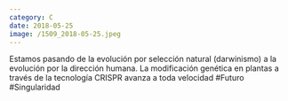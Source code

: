 ```yaml
--- 
category: C 
date: 2018-05-25 
image: /1509_2018-05-25.jpeg 
--- 
```


Estamos pasando de la evolución por selección natural (darwinismo) a la evolución por la dirección humana. La modificación genética en plantas a través de la tecnología CRISPR avanza a toda velocidad #Futuro #Singularidad